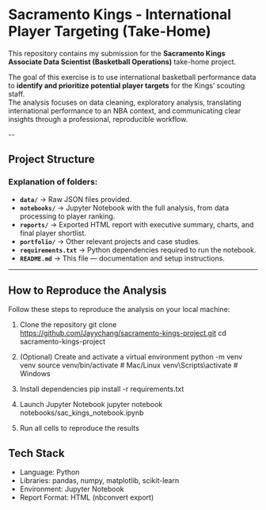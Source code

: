 # Sacramento Kings - International Player Targeting (Take-Home)

This repository contains my submission for the **Sacramento Kings Associate Data Scientist (Basketball Operations)** take-home project.  

The goal of this exercise is to use international basketball performance data to **identify and prioritize potential player targets** for the Kings’ scouting staff.  
The analysis focuses on data cleaning, exploratory analysis, translating international performance to an NBA context, and communicating clear insights through a professional, reproducible workflow.

--

## Project Structure

### Explanation of folders:
- **`data/`** → Raw JSON files provided.  
- **`notebooks/`** → Jupyter Notebook with the full analysis, from data processing to player ranking.  
- **`reports/`** → Exported HTML report with executive summary, charts, and final player shortlist.  
- **`portfolio/`** → Other relevant projects and case studies.  
- **`requirements.txt`** → Python dependencies required to run the notebook.  
- **`README.md`** → This file — documentation and setup instructions.

---

## How to Reproduce the Analysis

Follow these steps to reproduce the analysis on your local machine:

1. Clone the repository
git clone https://github.com/Jayychang/sacramento-kings-project.git
cd sacramento-kings-project

2. (Optional) Create and activate a virtual environment
python -m venv venv
source venv/bin/activate   # Mac/Linux
venv\Scripts\activate      # Windows

3. Install dependencies
pip install -r requirements.txt

4. Launch Jupyter Notebook
jupyter notebook notebooks/sac_kings_notebook.ipynb

5. Run all cells to reproduce the results

## Tech Stack 
- Language: Python
- Libraries: pandas, numpy, matplotlib, scikit-learn
- Environment: Jupyter Notebook
- Report Format: HTML (nbconvert export)
